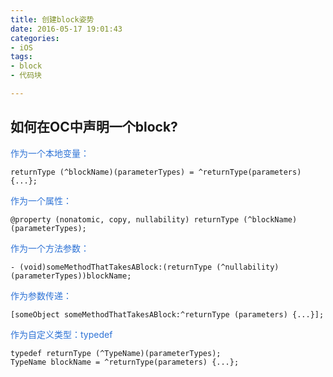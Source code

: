 ```yaml
---
title: 创建block姿势
date: 2016-05-17 19:01:43
categories: 
- iOS
tags:
- block
- 代码块

---
```

如何在OC中声明一个block?
--------------------------------------

<font color = "#2E73D6"/> 作为一个本地变量：</font>
```objc
returnType (^blockName)(parameterTypes) = ^returnType(parameters) {...};
```


<font color ="#2E73D6"/> 作为一个属性：</font>

```objc
@property (nonatomic, copy, nullability) returnType (^blockName)(parameterTypes);
```

<!-- more -->
<font color ="#2E73D6"/>作为一个方法参数：</font>

```objc
- (void)someMethodThatTakesABlock:(returnType (^nullability)(parameterTypes))blockName;
```


<font  color ="#2E73D6"/>作为参数传递：</font>

```objc
[someObject someMethodThatTakesABlock:^returnType (parameters) {...}];
```

<font color ="#2E73D6">作为自定义类型：typedef</font>

```objc
typedef returnType (^TypeName)(parameterTypes);
TypeName blockName = ^returnType(parameters) {...};
```
